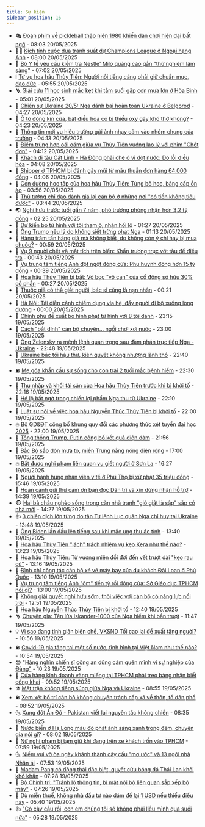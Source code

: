 ```yaml
---
title: Sự kiện
sidebar_position: 16
---
```


<!-- dantri-su-kien:START -->
- 🎭 [Đoạn phim về pickleball thập niên 1980 khiến dân chơi hiện đại bất ngờ](https://dantri.com.vn/the-thao/doan-phim-ve-pickleball-thap-nien-1980-khien-dan-choi-hien-dai-bat-ngo-20250520144654154.htm) - 08:03 20/05/2025
- 👨‍🏫 [Kịch tính cuộc đua tranh suất dự Champions League ở Ngoại hạng Anh](https://dantri.com.vn/the-thao/kich-tinh-cuoc-dua-tranh-suat-du-champions-league-o-ngoai-hang-anh-20250519184126042.htm) - 08:00 20/05/2025
- 🌮 [Bộ Y tế yêu cầu kiểm tra Nestle&#39; Milo quảng cáo gắn &quot;thử nghiệm lâm sàng&quot;](https://dantri.com.vn/suc-khoe/bo-y-te-yeu-cau-kiem-tra-nestle-milo-quang-cao-gan-thu-nghiem-lam-sang-20250520073425889.htm) - 07:02 20/05/2025
- 🕯 [Từ vụ hoa hậu Thùy Tiên: Người nổi tiếng càng phải giữ chuẩn mực, đạo đức](https://dantri.com.vn/xa-hoi/tu-vu-hoa-hau-thuy-tien-nguoi-noi-tieng-cang-phai-giu-chuan-muc-dao-duc-20250520124313668.htm) - 05:55 20/05/2025
- 🪜 [Giải cứu 11 học sinh mắc kẹt khi tắm suối gặp cơn mưa lớn ở Hòa Bình](https://dantri.com.vn/xa-hoi/giai-cuu-11-hoc-sinh-mac-ket-khi-tam-suoi-gap-con-mua-lon-o-hoa-binh-20250520115010626.htm) - 05:01 20/05/2025
- 🐘 [Chiến sự Ukraine 20/5: Nga đánh bại hoàn toàn Ukraine ở Belgorod](https://dantri.com.vn/the-gioi/chien-su-ukraine-205-nga-danh-bai-hoan-toan-ukraine-o-belgorod-20250520112129224.htm) - 04:27 20/05/2025
- 🤔 [Ô tô đóng kín cửa, bật điều hòa có bị thiếu oxy gây khó thở không?](https://dantri.com.vn/o-to-xe-may/o-to-dong-kin-cua-bat-dieu-hoa-co-bi-thieu-oxy-gay-kho-tho-khong-20250520111616894.htm) - 04:23 20/05/2025
- 🧠 [Thông tin mới vụ hiệu trưởng gửi ảnh nhạy cảm vào nhóm chung của trường](https://dantri.com.vn/giao-duc/thong-tin-moi-vu-hieu-truong-gui-anh-nhay-cam-vao-nhom-chung-cua-truong-20250520095447067.htm) - 04:13 20/05/2025
- 📝 [Điểm trùng hợp oái oăm giữa vụ Thùy Tiên vướng lao lý với phim &quot;Chốt đơn&quot;](https://dantri.com.vn/giai-tri/diem-trung-hop-oai-oam-giua-vu-thuy-tien-vuong-lao-ly-voi-phim-chot-don-20250520061657034.htm) - 04:12 20/05/2025
- 🦏 [Khách đi tàu Cát Linh - Hà Đông phải che ô vì dột nước: Do lỗi điều hòa](https://dantri.com.vn/xa-hoi/khach-di-tau-cat-linh-ha-dong-phai-che-o-vi-dot-nuoc-do-loi-dieu-hoa-20250520105846495.htm) - 04:08 20/05/2025
- 🥰 [Shipper ở TPHCM bị đánh gãy mũi từ mâu thuẫn đơn hàng 64.000 đồng](https://dantri.com.vn/phap-luat/shipper-o-tphcm-bi-danh-gay-mui-tu-mau-thuan-don-hang-64000-dong-20250520105201644.htm) - 04:06 20/05/2025
- 🤗 [Con đường học tập của hoa hậu Thùy Tiên: Từng bỏ học, bằng cấp ồn ào](https://dantri.com.vn/giao-duc/con-duong-hoc-tap-cua-hoa-hau-thuy-tien-tung-bo-hoc-bang-cap-on-ao-20250520104431130.htm) - 03:56 20/05/2025
- 🌈 [Thủ tướng chỉ đạo đánh giá lại cán bộ ở những nơi &quot;có tiền không tiêu được&quot;](https://dantri.com.vn/xa-hoi/thu-tuong-chi-dao-danh-gia-lai-can-bo-o-nhung-noi-co-tien-khong-tieu-duoc-20250520103843151.htm) - 03:44 20/05/2025
- 🌏 [Nghỉ hưu trước tuổi gần 7 năm, phó trưởng phòng nhận hơn 3,2 tỷ đồng](https://dantri.com.vn/noi-vu/nghi-huu-truoc-tuoi-gan-7-nam-pho-truong-phong-nhan-hon-32-ty-dong-20250520090551099.htm) - 02:25 20/05/2025
- 💄 [Dự kiến bỏ tử hình với tội tham ô, nhận hối lộ](https://dantri.com.vn/xa-hoi/du-kien-bo-tu-hinh-voi-toi-tham-o-nhan-hoi-lo-20250520082313150.htm) - 01:27 20/05/2025
- 👺 [Ông Trump nêu lý do không siết trừng phạt Nga](https://dantri.com.vn/the-gioi/ong-trump-neu-ly-do-khong-siet-trung-phat-nga-20250520080723338.htm) - 01:13 20/05/2025
- 👹 [Hàng trăm tấn hàng giả mà không biết, do không còn ý chí hay bị mua chuộc?](https://dantri.com.vn/xa-hoi/hang-tram-tan-hang-gia-ma-khong-biet-do-khong-con-y-chi-hay-bi-mua-chuoc-20250520075509165.htm) - 00:59 20/05/2025
- 🌊 [Vụ 9 người chết và mất tích trên biển: Khẩn trương trục vớt tàu để điều tra](https://dantri.com.vn/xa-hoi/vu-9-nguoi-chet-va-mat-tich-tren-bien-khan-truong-truc-vot-tau-de-dieu-tra-20250520064217775.htm) - 00:43 20/05/2025
- 🤠 [Vụ trung tâm tiếng Anh đột ngột đóng cửa: Phụ huynh đóng hơn 15 tỷ đồng](https://dantri.com.vn/giao-duc/vu-trung-tam-tieng-anh-dot-ngot-dong-cua-phu-huynh-dong-hon-15-ty-dong-20250520073425819.htm) - 00:39 20/05/2025
- 🎊 [Hoa hậu Thùy Tiên bị bắt: Vỏ bọc &quot;vô can&quot; của cổ đông sở hữu 30% cổ phần](https://dantri.com.vn/kinh-doanh/hoa-hau-thuy-tien-bi-bat-vo-boc-vo-can-cua-co-dong-so-huu-30-co-phan-20250520004324819.htm) - 00:27 20/05/2025
- 🐘 [Thuốc giả có thể giết người, bác sĩ cũng là nạn nhân](https://dantri.com.vn/suc-khoe/thuoc-gia-co-the-giet-nguoi-bac-si-cung-la-nan-nhan-20250519113123013.htm) - 00:21 20/05/2025
- 💂 [Hà Nội: Tái diễn cảnh chiếm dụng vỉa hè, đẩy người đi bộ xuống lòng đường](https://dantri.com.vn/xa-hoi/ha-noi-tai-dien-canh-chiem-dung-via-he-day-nguoi-di-bo-xuong-long-duong-20250513151539630.htm) - 00:00 20/05/2025
- 👹 [Chính phủ đề xuất bỏ hình phạt tử hình với 8 tội danh](https://dantri.com.vn/xa-hoi/chinh-phu-de-xuat-bo-hinh-phat-tu-hinh-voi-8-toi-danh-20250519211614329.htm) - 23:15 19/05/2025
- 🦒 [Cách &quot;bắt dính&quot; cán bộ chuyên... ngồi chơi xơi nước](https://dantri.com.vn/noi-vu/cach-bat-dinh-can-bo-chuyen-ngoi-choi-xoi-nuoc-20250512213758619.htm) - 23:00 19/05/2025
- 🗽 [Ông Zelensky ra mệnh lệnh quan trọng sau đàm phán trực tiếp Nga - Ukraine](https://dantri.com.vn/the-gioi/ong-zelensky-ra-menh-lenh-quan-trong-sau-dam-phan-truc-tiep-nga-ukraine-20250520054527511.htm) - 22:48 19/05/2025
- 💄 [Ukraine bác tối hậu thư, kiên quyết không nhượng lãnh thổ](https://dantri.com.vn/the-gioi/ukraine-bac-toi-hau-thu-kien-quyet-khong-nhuong-lanh-tho-20250520053238163.htm) - 22:40 19/05/2025
- ⛽️ [Mẹ góa khẩn cầu sự sống cho con trai 2 tuổi mắc bệnh hiểm](https://dantri.com.vn/tam-long-nhan-ai/me-goa-khan-cau-su-song-cho-con-trai-2-tuoi-mac-benh-hiem-20250515145029798.htm) - 22:30 19/05/2025
- 🥷 [Thu nhập và khối tài sản của Hoa hậu Thùy Tiên trước khi bị khởi tố](https://dantri.com.vn/giai-tri/thu-nhap-va-khoi-tai-san-cua-hoa-hau-thuy-tien-truoc-khi-bi-khoi-to-20250408185804135.htm) - 22:16 19/05/2025
- 🤖 [Hé lộ bất ngờ trong chiến lợi phẩm Nga thu từ Ukraine](https://dantri.com.vn/the-gioi/he-lo-bat-ngo-trong-chien-loi-pham-nga-thu-tu-ukraine-20250520045708821.htm) - 22:10 19/05/2025
- 🌊 [Luật sư nói về việc hoa hậu Nguyễn Thúc Thùy Tiên bị khởi tố](https://dantri.com.vn/phap-luat/luat-su-noi-ve-viec-hoa-hau-nguyen-thuc-thuy-tien-bi-khoi-to-20250519224402609.htm) - 22:00 19/05/2025
- 🔥 [Bộ GD&amp;ĐT công bố khung quy đổi các phương thức xét tuyển đại học 2025](https://dantri.com.vn/giao-duc/bo-gddt-cong-bo-khung-quy-doi-cac-phuong-thuc-xet-tuyen-dai-hoc-2025-20250519203313016.htm) - 22:00 19/05/2025
- 🦏 [Tổng thống Trump, Putin công bố kết quả điện đàm](https://dantri.com.vn/the-gioi/tong-thong-trump-putin-cong-bo-ket-qua-dien-dam-20250520031222709.htm) - 21:56 19/05/2025
- 🐘 [Bắc Bộ sắp đón mưa to, miền Trung nắng nóng diện rộng](https://dantri.com.vn/xa-hoi/bac-bo-sap-don-mua-to-mien-trung-nang-nong-dien-rong-20250519220506650.htm) - 17:00 19/05/2025
- 🔥 [Bắt được nghi phạm liên quan vụ giết người ở Sơn La](https://dantri.com.vn/phap-luat/bat-duoc-nghi-pham-lien-quan-vu-giet-nguoi-o-son-la-20250519225221284.htm) - 16:27 19/05/2025
- 💼 [Người hành hung nhân viên y tế ở Phú Thọ bị xử phạt 35 triệu đồng](https://dantri.com.vn/xa-hoi/nguoi-hanh-hung-nhan-vien-y-te-o-phu-tho-bi-xu-phat-35-trieu-dong-20250519222349379.htm) - 15:46 19/05/2025
- 🚀 [Hoàn cảnh gửi thư cảm ơn bạn đọc Dân trí và xin dừng nhận hỗ trợ](https://dantri.com.vn/tam-long-nhan-ai/hoan-canh-gui-thu-cam-on-ban-doc-dan-tri-va-xin-dung-nhan-ho-tro-20250519185323473.htm) - 14:39 19/05/2025
- 🐵 [Hai bà cháu nghèo sống trong căn nhà tranh &quot;gió giật là sập&quot; sắp có nhà mới](https://dantri.com.vn/tam-long-nhan-ai/hai-ba-chau-ngheo-song-trong-can-nha-tranh-gio-giat-la-sap-sap-co-nha-moi-20250519135909975.htm) - 14:27 19/05/2025
- 👍 [3 chiến dịch lớn từng do tân Tư lệnh Lục quân Nga chỉ huy tại Ukraine](https://dantri.com.vn/the-gioi/3-chien-dich-lon-tung-do-tan-tu-lenh-luc-quan-nga-chi-huy-tai-ukraine-20250519204801973.htm) - 13:48 19/05/2025
- 🚦 [Ông Biden lần đầu lên tiếng sau khi mắc ung thư ác tính](https://dantri.com.vn/the-gioi/ong-biden-lan-dau-len-tieng-sau-khi-mac-ung-thu-ac-tinh-20250519203716154.htm) - 13:40 19/05/2025
- 🥸 [Hoa hậu Thùy Tiên &quot;lách&quot; trách nhiệm vụ kẹo Kera như thế nào?](https://dantri.com.vn/phap-luat/hoa-hau-thuy-tien-lach-trach-nhiem-vu-keo-kera-nhu-the-nao-20250519201154629.htm) - 13:23 19/05/2025
- 🥷 [Hoa hậu Thùy Tiên: Từ vương miện đổi đời đến vết trượt dài &quot;kẹo rau củ&quot;](https://dantri.com.vn/giai-tri/hoa-hau-thuy-tien-tu-vuong-mien-doi-doi-den-vet-truot-dai-keo-rau-cu-20250409115056382.htm) - 13:16 19/05/2025
- 🤡 [Đình chỉ công tác cán bộ xé vé máy bay của du khách Đài Loan ở Phú Quốc](https://dantri.com.vn/xa-hoi/dinh-chi-cong-tac-can-bo-xe-ve-may-bay-cua-du-khach-dai-loan-o-phu-quoc-20250519195411268.htm) - 13:10 19/05/2025
- 🥳 [Vụ trung tâm tiếng Anh &quot;ôm&quot; tiền tỷ rồi đóng cửa: Sở Giáo dục TPHCM nói gì?](https://dantri.com.vn/giao-duc/vu-trung-tam-tieng-anh-om-tien-ty-roi-dong-cua-so-giao-duc-tphcm-noi-gi-20250519195134615.htm) - 13:00 19/05/2025
- 🤩 [Không giải quyết nghỉ hưu sớm, thôi việc với cán bộ có năng lực nổi trội](https://dantri.com.vn/noi-vu/khong-giai-quyet-nghi-huu-som-thoi-viec-voi-can-bo-co-nang-luc-noi-troi-20250519183517290.htm) - 12:51 19/05/2025
- 🎡 [Hoa hậu Nguyễn Thúc Thùy Tiên bị khởi tố](https://dantri.com.vn/phap-luat/hoa-hau-nguyen-thuc-thuy-tien-bi-khoi-to-20250406220054885.htm) - 12:40 19/05/2025
- 🪜 [Chuyên gia: Tên lửa Iskander-1000 của Nga hiếm khi bắn trượt](https://dantri.com.vn/the-gioi/chuyen-gia-ten-lua-iskander-1000-cua-nga-hiem-khi-ban-truot-20250519174208340.htm) - 11:47 19/05/2025
- 💡 [Vì sao đang tinh giản biên chế, VKSND Tối cao lại đề xuất tăng người?](https://dantri.com.vn/xa-hoi/vi-sao-dang-tinh-gian-bien-che-vksnd-toi-cao-lai-de-xuat-tang-nguoi-20250519174720157.htm) - 10:56 19/05/2025
- ⛽️ [Covid-19 gia tăng tại một số nước, tình hình tại Việt Nam như thế nào?](https://dantri.com.vn/suc-khoe/covid-19-gia-tang-tai-mot-so-nuoc-tinh-hinh-tai-viet-nam-nhu-the-nao-20250519163852602.htm) - 10:54 19/05/2025
- 😎 [&quot;Hàng nghìn chiến sĩ công an dũng cảm quên mình vì sự nghiệp của Đảng&quot;](https://dantri.com.vn/xa-hoi/hang-nghin-chien-si-cong-an-dung-cam-quen-minh-vi-su-nghiep-cua-dang-20250519165715763.htm) - 10:23 19/05/2025
- 🗽 [Cửa hàng kinh doanh vàng miếng tại TPHCM phải treo bảng nhận biết công khai](https://dantri.com.vn/kinh-doanh/cua-hang-kinh-doanh-vang-mieng-tai-tphcm-phai-treo-bang-nhan-biet-cong-khai-20250519163831315.htm) - 09:52 19/05/2025
- ⚗️ [Mặt trận không tiếng súng giữa Nga và Ukraine](https://dantri.com.vn/the-gioi/mat-tran-khong-tieng-sung-giua-nga-va-ukraine-20250519154757637.htm) - 08:55 19/05/2025
- ⛽️ [Xem xét bố trí cán bộ không chuyên trách cấp xã về thôn, tổ dân phố](https://dantri.com.vn/noi-vu/xem-xet-bo-tri-can-bo-khong-chuyen-trach-cap-xa-ve-thon-to-dan-pho-20250519105641517.htm) - 08:52 19/05/2025
- 🌜 [Xung đột Ấn Độ - Pakistan viết lại nguyên tắc không chiến](https://dantri.com.vn/the-gioi/xung-dot-an-do-pakistan-viet-lai-nguyen-tac-khong-chien-20250519123555522.htm) - 08:35 19/05/2025
- 🦩 [Nước biển ở Hạ Long màu đỏ phát ánh sáng xanh trong đêm, chuyên gia nói gì?](https://dantri.com.vn/du-lich/nuoc-bien-o-ha-long-mau-do-phat-anh-sang-xanh-trong-dem-chuyen-gia-noi-gi-20250519133710174.htm) - 08:02 19/05/2025
- 🦒 [Nữ nghi phạm bị tạm giữ khi đang trên xe khách trốn vào TPHCM](https://dantri.com.vn/phap-luat/nu-nghi-pham-bi-tam-giu-khi-dang-tren-xe-khach-tron-vao-tphcm-20250519145004576.htm) - 07:59 19/05/2025
- 🌜 [Niềm vui vỡ òa ngày khánh thành cây cầu &quot;mơ ước&quot; và 13 ngôi nhà Nhân ái](https://dantri.com.vn/tam-long-nhan-ai/niem-vui-vo-oa-ngay-khanh-thanh-cay-cau-mo-uoc-va-13-ngoi-nha-nhan-ai-20250519134418909.htm) - 07:53 19/05/2025
- 🐎 [Madam Pang có động thái đặc biệt, quyết cứu bóng đá Thái Lan khỏi khó khăn](https://dantri.com.vn/the-thao/madam-pang-co-dong-thai-dac-biet-quyet-cuu-bong-da-thai-lan-khoi-kho-khan-20250519131607315.htm) - 07:28 19/05/2025
- 🌋 [Bộ Chính trị: &quot;Tránh lộ thông tin, bí mật nội bộ liên quan sắp xếp bộ máy&quot;](https://dantri.com.vn/xa-hoi/bo-chinh-tri-tranh-lo-thong-tin-bi-mat-noi-bo-lien-quan-sap-xep-bo-may-20250519142402924.htm) - 07:26 19/05/2025
- 🧰 [Dù miễn thuế, không nhà đầu tư nào dám để lại 1 USD nếu thiếu điều này](https://dantri.com.vn/xa-hoi/du-mien-thue-khong-nha-dau-tu-nao-dam-de-lai-1-usd-neu-thieu-dieu-nay-20250519122924696.htm) - 05:40 19/05/2025
- 👍 [&quot;Có cây cầu rồi, con em chúng tôi sẽ không phải liều mình qua suối nữa&quot;](https://dantri.com.vn/tam-long-nhan-ai/co-cay-cau-roi-con-em-chung-toi-se-khong-phai-lieu-minh-qua-suoi-nua-20250519112246132.htm) - 05:28 19/05/2025<!-- dantri-su-kien:END -->
